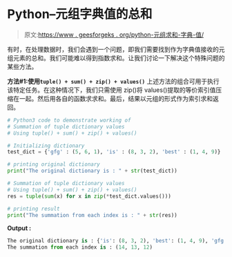 # Python–元组字典值的总和

> 原文:[https://www . geesforgeks . org/python-元组求和-字典-值/](https://www.geeksforgeeks.org/python-summation-of-tuple-dictionary-values/)

有时，在处理数据时，我们会遇到一个问题，即我们需要找到作为字典值接收的元组元素的总和。我们可能难以得到指数求和。让我们讨论一下解决这个特殊问题的某些方法。

**方法#1:使用`tuple() + sum() + zip() + values()`**
上述方法的组合可用于执行该特定任务。在这种情况下，我们只需使用 zip()将 values()提取的等价索引值压缩在一起。然后用各自的函数求求和。最后，结果以元组的形式作为索引求和返回。

```py
# Python3 code to demonstrate working of
# Summation of tuple dictionary values
# Using tuple() + sum() + zip() + values()

# Initializing dictionary
test_dict = {'gfg' : (5, 6, 1), 'is' : (8, 3, 2), 'best' : (1, 4, 9)}

# printing original dictionary
print("The original dictionary is : " + str(test_dict))

# Summation of tuple dictionary values
# Using tuple() + sum() + zip() + values()
res = tuple(sum(x) for x in zip(*test_dict.values()))

# printing result
print("The summation from each index is : " + str(res))
```

**Output :**

```py
The original dictionary is : {'is': (8, 3, 2), 'best': (1, 4, 9), 'gfg': (5, 6, 1)}
The summation from each index is : (14, 13, 12)

```
